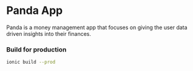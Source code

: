 # Panda App

Panda is a money management app that focuses on giving the user data driven insights into their finances.

### Build for production

```bash
ionic build --prod
```
